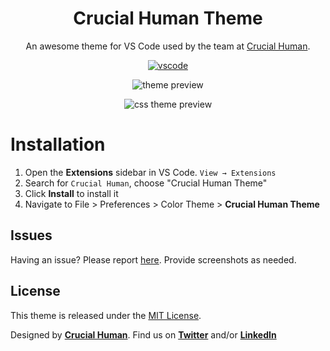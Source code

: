 <div align="center">

# Crucial Human Theme

An awesome theme for VS Code used by the team at [Crucial Human](https://crucialhuman.com).

[![vscode](https://img.shields.io/badge/vscode-v1.52+-373277.svg?style=for-the-badge)](https://code.visualstudio.com/updates/v1_12)

![theme preview](https://static.crucialhuman.com/images/crucialhuman-vscode-shadow.png)

![css theme preview](https://static.crucialhuman.com/images/crucialhuman-vscode-css-shadow.png)

</div>

# Installation

1. Open the **Extensions** sidebar in VS Code. `View → Extensions`
2. Search for `Crucial Human`, choose "Crucial Human Theme"
3. Click **Install** to install it
4. Navigate to File > Preferences > Color Theme > **Crucial Human Theme**

## Issues

Having an issue? Please report [here](https://github.com/crucialhuman/crucial-vscode-theme/issues). Provide screenshots as needed.

## License

This theme is released under the [MIT License](https://github.com/crucialhuman/crucial-vscode-theme/blob/master/LICENSE).

Designed by **[Crucial Human](https://crucialhuman.com/products/ide-theme)**. Find us on **[Twitter](https://twitter.com/crucialhuman)** and/or **[LinkedIn](https://twitter.com/crucialhuman)**